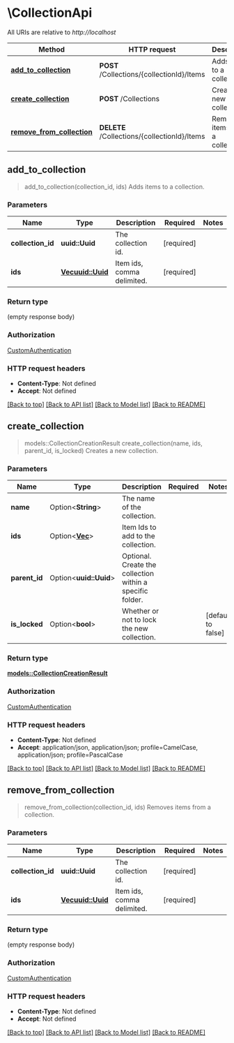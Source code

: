 # \CollectionApi

All URIs are relative to *http://localhost*

Method | HTTP request | Description
------------- | ------------- | -------------
[**add_to_collection**](CollectionApi.md#add_to_collection) | **POST** /Collections/{collectionId}/Items | Adds items to a collection.
[**create_collection**](CollectionApi.md#create_collection) | **POST** /Collections | Creates a new collection.
[**remove_from_collection**](CollectionApi.md#remove_from_collection) | **DELETE** /Collections/{collectionId}/Items | Removes items from a collection.



## add_to_collection

> add_to_collection(collection_id, ids)
Adds items to a collection.

### Parameters


Name | Type | Description  | Required | Notes
------------- | ------------- | ------------- | ------------- | -------------
**collection_id** | **uuid::Uuid** | The collection id. | [required] |
**ids** | [**Vec<uuid::Uuid>**](uuid::Uuid.md) | Item ids, comma delimited. | [required] |

### Return type

 (empty response body)

### Authorization

[CustomAuthentication](../README.md#CustomAuthentication)

### HTTP request headers

- **Content-Type**: Not defined
- **Accept**: Not defined

[[Back to top]](#) [[Back to API list]](../README.md#documentation-for-api-endpoints) [[Back to Model list]](../README.md#documentation-for-models) [[Back to README]](../README.md)


## create_collection

> models::CollectionCreationResult create_collection(name, ids, parent_id, is_locked)
Creates a new collection.

### Parameters


Name | Type | Description  | Required | Notes
------------- | ------------- | ------------- | ------------- | -------------
**name** | Option<**String**> | The name of the collection. |  |
**ids** | Option<[**Vec<String>**](String.md)> | Item Ids to add to the collection. |  |
**parent_id** | Option<**uuid::Uuid**> | Optional. Create the collection within a specific folder. |  |
**is_locked** | Option<**bool**> | Whether or not to lock the new collection. |  |[default to false]

### Return type

[**models::CollectionCreationResult**](CollectionCreationResult.md)

### Authorization

[CustomAuthentication](../README.md#CustomAuthentication)

### HTTP request headers

- **Content-Type**: Not defined
- **Accept**: application/json, application/json; profile=CamelCase, application/json; profile=PascalCase

[[Back to top]](#) [[Back to API list]](../README.md#documentation-for-api-endpoints) [[Back to Model list]](../README.md#documentation-for-models) [[Back to README]](../README.md)


## remove_from_collection

> remove_from_collection(collection_id, ids)
Removes items from a collection.

### Parameters


Name | Type | Description  | Required | Notes
------------- | ------------- | ------------- | ------------- | -------------
**collection_id** | **uuid::Uuid** | The collection id. | [required] |
**ids** | [**Vec<uuid::Uuid>**](uuid::Uuid.md) | Item ids, comma delimited. | [required] |

### Return type

 (empty response body)

### Authorization

[CustomAuthentication](../README.md#CustomAuthentication)

### HTTP request headers

- **Content-Type**: Not defined
- **Accept**: Not defined

[[Back to top]](#) [[Back to API list]](../README.md#documentation-for-api-endpoints) [[Back to Model list]](../README.md#documentation-for-models) [[Back to README]](../README.md)


